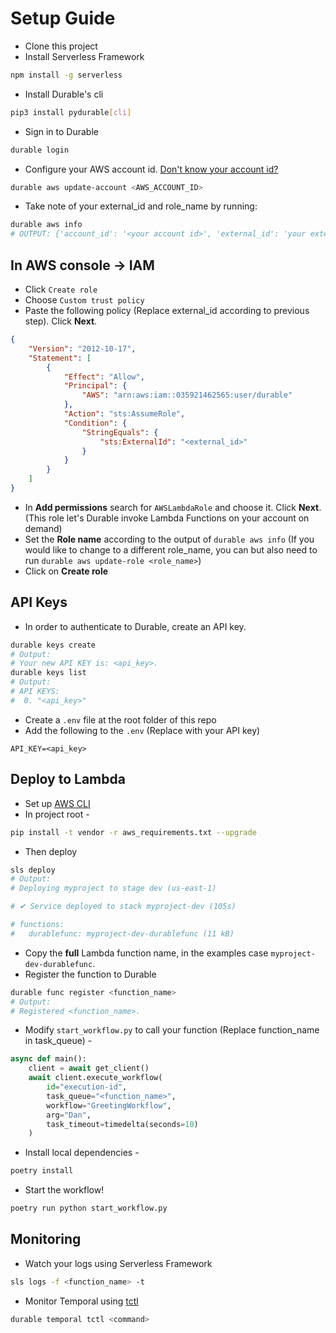 # Setup Guide
- Clone this project
- Install Serverless Framework
```bash
npm install -g serverless
```
- Install Durable's cli
```bash
pip3 install pydurable[cli]
```
- Sign in to Durable
```bash
durable login
```
- Configure your AWS account id. [Don't know your account id?](https://docs.aws.amazon.com/IAM/latest/UserGuide/console_account-alias.html#ViewYourAWSId)
```bash
durable aws update-account <AWS_ACCOUNT_ID>
```
- Take note of your external_id and role_name by running:
```bash
durable aws info
# OUTPUT: {'account_id': '<your account id>', 'external_id': 'your external id', 'role_name': '<your role name>'}
```
## In AWS console &rarr; IAM
- Click `Create role`
- Choose `Custom trust policy`
- Paste the following policy (Replace external_id according to previous step). Click **Next**.
```json
{
    "Version": "2012-10-17",
    "Statement": [
        {
            "Effect": "Allow",
            "Principal": {
                "AWS": "arn:aws:iam::035921462565:user/durable"
            },
            "Action": "sts:AssumeRole",
            "Condition": {
                "StringEquals": {
                    "sts:ExternalId": "<external_id>"
                }
            }
        }
    ]
}
```
- In **Add permissions** search for `AWSLambdaRole` and choose it.  Click **Next**. (This role let's Durable invoke Lambda Functions on your account on demand)
- Set the **Role name** according to the output of `durable aws info` (If you would like to change to a different role_name, you can but also need to run `durable aws update-role <role_name>`)
- Click on **Create role**
## API Keys
- In order to authenticate to Durable, create an API key.
```bash
durable keys create
# Output:
# Your new API KEY is: <api_key>.
durable keys list
# Output:
# API KEYS:
#  0. "<api_key>"
```
- Create a `.env` file at the root folder of this repo
- Add the following to the `.env` (Replace with your API key)
```
API_KEY=<api_key>
```
## Deploy to Lambda
- Set up [AWS CLI](https://docs.aws.amazon.com/cli/latest/userguide/cli-chap-configure.html)
- In project root -
```bash
pip install -t vendor -r aws_requirements.txt --upgrade
```
- Then deploy
```bash
sls deploy
# Output:
# Deploying myproject to stage dev (us-east-1)

# ✔ Service deployed to stack myproject-dev (105s)

# functions:
#   durablefunc: myproject-dev-durablefunc (11 kB)
```
- Copy the **full** Lambda function name, in the examples case `myproject-dev-durablefunc`.
- Register the function to Durable
```bash
durable func register <function_name>
# Output:
# Registered <function_name>.
```
- Modify `start_workflow.py` to call your function (Replace function_name in task_queue) -
```python
async def main():
    client = await get_client()
    await client.execute_workflow(
        id="execution-id",
        task_queue="<function_name>",
        workflow="GreetingWorkflow",
        arg="Dan",
        task_timeout=timedelta(seconds=10)
    )
```
- Install local dependencies -
```bash
poetry install
```
- Start the workflow!
```bash
poetry run python start_workflow.py
```
## Monitoring
- Watch your logs using Serverless Framework
```bash
sls logs -f <function_name> -t
```
- Monitor Temporal using [tctl](https://docs.temporal.io/tctl-v1)
```bash
durable temporal tctl <command>
```